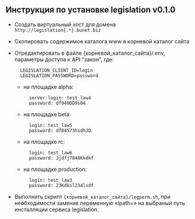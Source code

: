
## Инструкция по установке legislation v0.1.0
* Создать виртуальный хост для домена `http://legislation{.*}.bunet.biz`
* Скопировать содержимое каталога www в корневой каталог сайта
* Отредактировать в файле {корневой_каталог_сайта}/.env, параметры доступа к API "закон", где: 
 


 
        LEGISLATION_CLIENT_ID=login
        LEGISLATION_PASSWORD=password 

    * на площадке alpha: 

            server:login: test_law4
            password: df949DD9s04

    * на площадке beta:
 
            login: test_law5
            password: df84573hsdhJD

    * на площадке rc:

            login: test_law6
            password: Jjdfj7848Kkdkf

    * на площадке production:

            login: test_law3
            password: 23Kdksl234lsdf

* Выполнить скрипт `{корневой_каталог_сайта}/legperm.sh`, при необходимости заменив переменную «lpath=» на выбраный путь инсталляции сервиса legislation.
